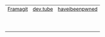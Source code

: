 |                     |                     |                     |
| ------------------- | ------------------- | ------------------- |
| [Framagit][1]       | [dev.tube][2]       | [haveibeenpwned][3] |
|                     |                     |                     |
|                     |                     |                     |
|                     |                     |                     |
|                     |                     |                     |
|                     |                     |                     |
|                     |                     |                     |
|                     |                     |                     |
|                     |                     |                     |
|                     |                     |                     |
|                     |                     |                     |

[1]:https://framagit.org/
[2]:https://dev.tube/
[3]:https://haveibeenpwned.com/
